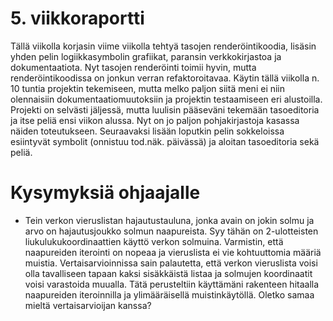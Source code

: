 # 5. viikkoraportti
Tällä viikolla korjasin viime viikolla tehtyä tasojen renderöintikoodia, lisäsin yhden pelin logiikkasymbolin grafiikat, paransin verkkokirjastoa ja dokumentaatiota. Nyt tasojen renderöinti toimii hyvin, mutta 
renderöintikoodissa on jonkun verran refaktoroitavaa. Käytin tällä viikolla n. 10 tuntia projektin tekemiseen, mutta melko paljon siitä meni ei niin olennaisiin dokumentaatiomuutoksiin ja projektin testaamiseen eri 
alustoilla. Projekti on selvästi jäljessä, mutta luulisin pääseväni tekemään tasoeditoria ja itse peliä ensi viikon alussa. Nyt on jo paljon pohjakirjastoja kasassa näiden toteutukseen. Seuraavaksi lisään loputkin pelin
sokkeloissa esiintyvät symbolit (onnistuu tod.näk. päivässä) ja aloitan tasoeditoria sekä peliä.

# Kysymyksiä ohjaajalle
- Tein verkon vieruslistan hajautustauluna, jonka avain on jokin solmu ja arvo on hajautusjoukko solmun naapureista. Syy tähän on 2-ulotteisten liukulukukoordinaattien käyttö verkon solmuina. Varmistin, että naapureiden
iterointi on nopeaa ja vieruslista ei vie kohtuuttomia määriä muistia. Vertaisarvioinnissa sain palautetta, että verkon vieruslista voisi olla tavalliseen tapaan kaksi sisäkkäistä listaa ja solmujen koordinaatit voisi 
varastoida muualla. Tätä perusteltiin käyttämäni rakenteen hitaalla naapureiden iteroinnilla ja ylimääräisellä muistinkäytöllä. Oletko samaa mieltä vertaisarvioijan kanssa?
